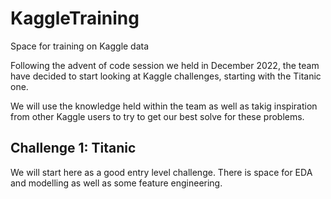 # KaggleTraining
Space for training on Kaggle data

Following the advent of code session we held in December 2022, the team have decided to start looking at Kaggle challenges, starting with the Titanic one.

We will use the knowledge held within the team as well as takig inspiration from other Kaggle users to try to get our best solve for these problems.

## Challenge 1: Titanic
We will start here as a good entry level challenge. There is space for EDA and modelling as well as some feature engineering.

